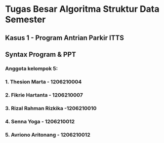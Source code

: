 # Tugas Besar Algoritma Struktur Data Semester 
## Kasus 1 - Program Antrian Parkir ITTS
## Syntax Program & PPT
 
 ### Anggota kelompok 5:
 ### 1. Thesion Marta - 1206210004
 ### 2. Fikrie Hartanta - 1206210007
 ### 3. Rizal Rahman Rizkika -1206210010
 ### 4. Senna Yoga - 1206210012
 ### 5. Avriono Aritonang - 1206210012
